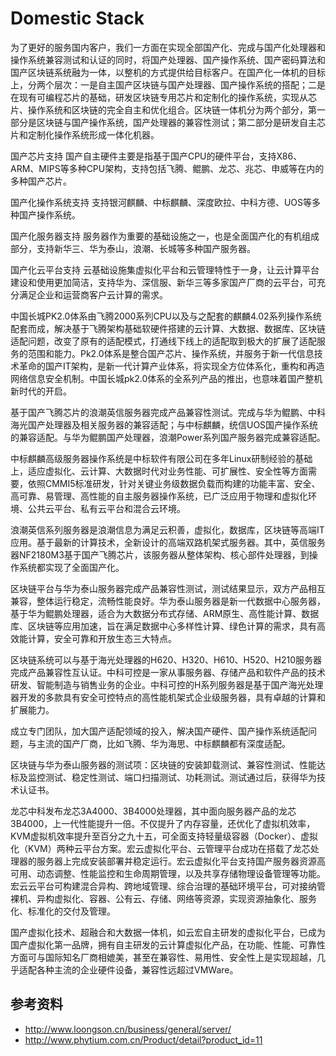 # Domestic Stack

为了更好的服务国内客户，我们一方面在实现全部国产化、完成与国产化处理器和操作系统兼容测试和认证的同时，将国产处理器、国产操作系统、国产密码算法和国产区块链系统融为一体，以整机的方式提供给目标客户。在国产化一体机的目标上，分两个层次：一是自主国产区块链与国产处理器、国产操作系统的搭配；二是在现有可编程芯片的基础，研发区块链专用芯片和定制化的操作系统，实现从芯片、操作系统和区块链的完全自主和优化组合。区块链一体机分为两个部分，第一部分是区块链与国产操作系统，国产处理器的兼容性测试；第二部分是研发自主芯片和定制化操作系统形成一体化机器。

国产芯片支持
国产自主硬件主要是指基于国产CPU的硬件平台，支持X86、ARM、MIPS等多种CPU架构，支持包括飞腾、鲲鹏、龙芯、兆芯、申威等在内的多种国产芯片。

国产化操作系统支持
支持银河麒麟、中标麒麟、深度欧拉、中科方德、UOS等多种国产操作系统。

国产化服务器支持
服务器作为重要的基础设施之一，也是全面国产化的有机组成部分，支持新华三、华为泰山，浪潮、长城等多种国产服务器。

国产化云平台支持
云基础设施集虚拟化平台和云管理特性于一身，让云计算平台建设和使用更加简洁，支持华为、深信服、新华三等多家国产厂商的云平台，可充分满足企业和运营商客户云计算的需求。

中国长城PK2.0体系由飞腾2000系列CPU以及与之配套的麒麟4.02系列操作系统配套而成，解决基于飞腾架构基础软硬件搭建的云计算、大数据、数据库、区块链适配问题，改变了原有的适配模式，打通线下线上的适配取到极大的扩展了适配服务的范围和能力。Pk2.0体系是整合国产芯片、操作系统，并服务于新一代信息技术革命的国产IT架构，是新一代计算产业体系，将实现全方位体系化，重构和再造网络信息安全机制。中国长城pk2.0体系的全系列产品的推出，也意味着国产整机新时代的开启。

基于国产飞腾芯片的浪潮英信服务器完成产品兼容性测试。完成与华为鲲鹏、中科海光国产处理器及相关服务器的兼容适配；与中标麒麟，统信UOS国产操作系统的兼容适配。与华为鲲鹏国产处理器，浪潮Power系列国产服务器完成兼容适配。

中标麒麟高级服务器操作系统是中标软件有限公司在多年Linux研制经验的基础上，适应虚拟化、云计算、大数据时代对业务性能、可扩展性、安全性等方面需要，依照CMMI5标准研发，针对关键业务级数据负载而构建的功能丰富、安全、高可靠、易管理、高性能的自主服务器操作系统，已广泛应用于物理和虚拟化环境、公共云平台、私有云平台和混合云环境。

浪潮英信系列服务器是浪潮信息为满足云积善，虚拟化，数据库，区块链等高端IT应用。基于最新的计算技术，全新设计的高端双路机架式服务器。其中，英信服务器NF2180M3基于国产飞腾芯片，该服务器从整体架构、核心部件处理器，到操作系统都实现了全面国产化。

区块链平台与华为泰山服务器完成产品兼容性测试，测试结果显示，双方产品相互兼容，整体运行稳定，流畅性能良好。华为泰山服务器是新一代数据中心服务器，基于华为鲲鹏处理器，适合为大数据分布式存储、ARM原生、高性能计算、数据库、区块链等应用加速，旨在满足数据中心多样性计算、绿色计算的需求，具有高效能计算，安全可靠和开放生态三大特点。

区块链系统可以与基于海光处理器的H620、H320、H610、H520、H210服务器完成产品兼容性互认证。中科可控是一家从事服务器、存储产品和软件产品的技术研发、智能制造与销售业务的企业。中科可控的H系列服务器是基于国产海光处理器开发的多款具有安全可控特点的高性能机架式企业级服务器，具有卓越的计算和扩展能力。

成立专门团队，加大国产适配领域的投入，解决国产硬件、国产操作系统适配问题，与主流的国产厂商，比如飞腾、华为海思、中标麒麟都有深度适配。

区块链与华为泰山服务器的测试项：区块链的安装卸载测试、兼容性测试、性能达标及监控测试、稳定性测试、端口扫描测试、功耗测试。测试通过后，获得华为技术认证书。

龙芯中科发布龙芯3A4000、3B4000处理器，其中面向服务器产品的龙芯3B4000，上一代性能提升一倍。不仅提升了内存容量，还优化了虚拟机效率，KVM虚拟机效率提升至百分之九十五，可全面支持轻量级容器（Docker）、虚拟化（KVM）两种云平台方案。宏云虚拟化平台、云管理平台成功在搭载了龙芯处理器的服务器上完成安装部署并稳定运行。宏云虚拟化平台支持国产服务器资源高可用、动态调整、性能监控和生命周期管理，以及共享存储物理设备管理等功能。宏云云平台可构建混合异构、跨地域管理、综合治理的基础环境平台，可对接纳管裸机、异构虚拟化、容器、公有云、存储、网络等资源，实现资源抽象化、服务化、标准化的交付及管理。

国产虚拟化技术、超融合和大数据一体机，如云宏自主研发的虚拟化平台，已成为国产虚拟化第一品牌，拥有自主研发的云计算虚拟化产品，在功能、性能、可靠性方面可与国际知名厂商相媲美，甚至在兼容性、易用性、安全性上是实现超越，几乎适配各种主流的企业硬件设备，兼容性远超过VMWare。


## 参考资料

* http://www.loongson.cn/business/general/server/
* http://www.phytium.com.cn/Product/detail?product_id=11
